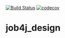 [![Build Status](https://travis-ci.org/Selesito/job4j_grabber.svg?branch=master)](https://travis-ci.org/Selesito/job4j_grabber)
[![codecov](https://codecov.io/gh/Selesito/job4j_grabber/branch/master/graph/badge.svg)](https://codecov.io/gh/Selesito/job4j_grabber)
# job4j_design

